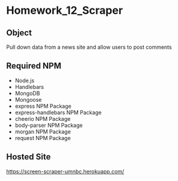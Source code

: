 # Homework_12_Scraper

## Object
Pull down data from a news site and allow users to post comments

## Required NPM
* Node.js
* Handlebars
* MongoDB
* Mongoose
* express NPM Package
* express-handlebars NPM Package
* cheerio NPM Package
* body-parser NPM Package
* morgan NPM Package
* request NPM Package

## Hosted Site
https://screen-scraper-umnbc.herokuapp.com/